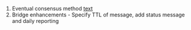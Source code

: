 1. Eventual consensus method [text](repram_consensus_md.md)
2. Bridge enhancements - Specify TTL of message, add status message and daily reporting